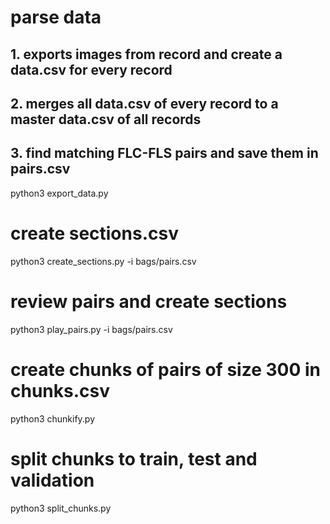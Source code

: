 # parse data
## 1. exports images from record and create a data.csv for every record
## 2. merges all data.csv of every record to a master data.csv of all records
## 3. find matching FLC-FLS pairs and save them in pairs.csv
python3 export_data.py


# create sections.csv
python3 create_sections.py -i bags/pairs.csv

# review pairs and create sections
python3 play_pairs.py -i bags/pairs.csv 


# create chunks of pairs of size 300 in chunks.csv
python3 chunkify.py

# split chunks to train, test and validation
python3 split_chunks.py